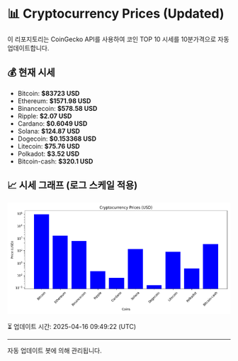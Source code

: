 
# 📊 Cryptocurrency Prices (Updated)

이 리포지토리는 CoinGecko API를 사용하여 코인 TOP 10 시세를 10분가격으로 자동 업데이트합니다.

## 💰 현재 시세
- Bitcoin: **$83723 USD**
- Ethereum: **$1571.98 USD**
- Binancecoin: **$578.58 USD**
- Ripple: **$2.07 USD**
- Cardano: **$0.6049 USD**
- Solana: **$124.87 USD**
- Dogecoin: **$0.153368 USD**
- Litecoin: **$75.76 USD**
- Polkadot: **$3.52 USD**
- Bitcoin-cash: **$320.1 USD**

## 📈 시세 그래프 (로그 스케일 적용)
![Crypto Prices](crypto_prices.png)

⏳ 업데이트 시간: 2025-04-16 09:49:22 (UTC)

---
자동 업데이트 봇에 의해 관리됩니다.
